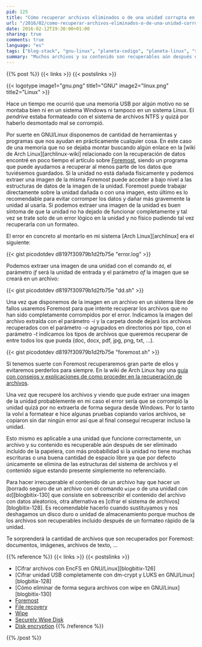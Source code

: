 ```yaml
---
pid: 125
title: "Cómo recuperar archivos eliminados o de una unidad corrupta en GNU/Linux"
url: "/2016/02/como-recuperar-archivos-eliminados-o-de-una-unidad-corrupta-en-gnu-linux/"
date: 2016-02-12T19:30:00+01:00
sharing: true
comments: true
language: "es"
tags: ["blog-stack", "gnu-linux", "planeta-codigo", "planeta-linux", "seguridad", "software-libre"]
summary: "Muchos archivos y su contenido son recuperables aún después de eliminados y liberado su espacio ocupado del sistema de archivos. Herramientas como Foremost son capaces de recuperar el contenido de un archivo si no ha sido sobreescrito accediendo a bajo nivel a los datos de la unidad, ya esté corrupta y de algún error al montarla o funcione perfectamente. Pudiendo extraer una imagen de la unidad seremos capaces de recuperar gran cantidad de archivos motivo por el cual al deshacernos de una unidad de almacenamiento es recomendable hacer un borrado seguro para evitar que información personal o confidencial sea obtenida con cualquier propósito."
---
```


{{% post %}}
{{< links >}}
{{< postslinks >}}

{{< logotype image1="gnu.png" title1="GNU" image2="linux.png" title2="Linux" >}}

Hace un tiempo me ocurrió que una memoria USB por algún motivo no se montaba bien ni en un sistema Windows ni tampoco en un sistema Linux. El _pendrive_ estaba formateado con el sistema de archivos NTFS y quizá por haberlo desmontado mal se corrompió.

Por suerte en GNU/Linux disponemos de cantidad de herramientas y programas que nos ayudan en prácticamente cualquier cosa. En este caso de una memoria que no se dejaba montar buscando algún enlace en la [wiki de Arch Linux][archlinux-wiki] relacionado con la recuperación de datos encontré en poco tiempo el artículo sobre [Foremost](https://wiki.archlinux.org/index.php/Foremost), siendo un programa que puede ayudarnos a recuperar al menos parte de los datos que tuviésemos guardados. Si la unidad no está dañada físicamente y podemos extraer una imagen de la misma Foremost puede acceder a bajo nivel a las estructuras de datos de la imagen de la unidad. Foremost puede trabajar directamente sobre la unidad dañada o con una imagen, esto último es lo recomendable para evitar corromper los datos y dañar más gravemente la unidad al usarla. Si podemos extraer una imagen de la unidad es buen síntoma de que la unidad no ha dejado de funcionar completamente y tal vez se trate solo de un error lógico en la unidad y no físico pudiendo tal vez recuperarla con un formateo.

El error en concreto al montarlo en mi sistema [Arch Linux][archlinux] era el siguiente:

{{< gist picodotdev d8197f30979b1d2fb75e "error.log" >}}

Podemos extraer una imagen de una unidad con el comando <code>dd</code>, el parámetro _if_ será la unidad de entrada y el parámetro _of_ la imagen que se creará en un archivo:

{{< gist picodotdev d8197f30979b1d2fb75e "dd.sh" >}}

Una vez que disponemos de la imagen en un archivo en un sistema libre de fallos usaremos Foremost para que intente recuperar los archivos que no han sido completamente corrompidos por el error. Indicamos la imagen del archivo extraída con el parámetro _-i_ y la carpeta donde dejará los archivos recuperados con el parámetro _-o_ agrupados en directorios por tipo, con el parámetro _-t_ indicamos los tipos de archivos que queremos recuperar de entre todos los que pueda (doc, docx, pdf, jpg, png, txt, ...).

{{< gist picodotdev d8197f30979b1d2fb75e "foremost.sh" >}}

Si tenemos suerte con Foremost recuperaremos gran parte de ellos y evitaremos perderlos para siempre. En la wiki de Arch Linux hay una [guía con consejos y explicaciones de como proceder en la recuperación de archivos](https://wiki.archlinux.org/index.php/file_recovery).

Una vez que recuperé los archivos y viendo que pude extraer una imagen de la unidad probablemente en mi caso el error sería que se corrompió la unidad quizá por no extraerla de forma segura desde Windows. Por lo tanto la volví a formatear e hice algunas pruebas copiando varios archivos, se copiaron sin dar ningún error así que al final conseguí recuperar incluso la unidad.

Esto mismo es aplicable a una unidad que funcione correctamente, un archivo y su contenido es recuperable aún después de ser eliminado incluido de la papelera, con más probabilidad si la unidad no tiene muchas escrituras o una buena cantidad de espacio libre ya que por defecto únicamente se elimina de las estructuras del sistema de archivos y el contenido sigue estando presente simplemente no referenciado.

Para hacer irrecuperable el contenido de un archivo hay que hacer un [borrado seguro de un archivo con el comando <code>wipe</code> o de una unidad con <code>dd</code>][blogbitix-130] que consiste en sobreescribir el contenido del archivo con datos aleatorios, otra alternativa es [cifrar el sistema de archivos][blogbitix-128]. Es recomendable hacerlo cuando sustituyamos y nos deshagamos un disco duro o unidad de almacenamiento porque muchos de los archivos son recuperables incluido después de un formateo rápido de la unidad.

Te sorprenderá la cantidad de archivos que son recuperados por Foremost: documentos, imágenes, archivos de texto, ...

{{% reference %}}
{{< links >}}
{{< postslinks >}}
* [Cifrar archivos con EncFS en GNU/Linux][blogbitix-126]
* [Cifrar unidad USB completamente con dm-crypt y LUKS en GNU/Linux][blogbitix-128]
* [Cómo eliminar de forma segura archivos con wipe en GNU/Linux][blogbitix-130]
* [Foremost](https://wiki.archlinux.org/index.php/Foremost)
* [File recovery](https://wiki.archlinux.org/index.php/file_recovery)
* [Wipe](http://linux.die.net/man/1/wipe)
* [Securely Wipe Disk](https://wiki.archlinux.org/index.php/Securely_wipe_disk)
* [Disk encryption](https://wiki.archlinux.org/index.php/Disk_encryption)
{{% /reference %}}

{{% /post %}}
